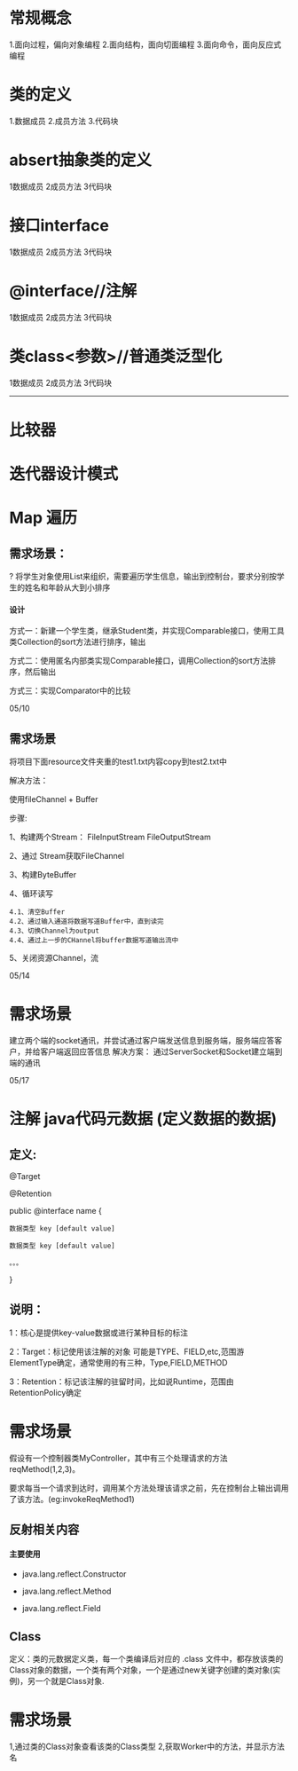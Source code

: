 # 常规概念
1.面向过程，偏向对象编程
2.面向结构，面向切面编程
3.面向命令，面向反应式编程

# 类的定义
1.数据成员
2.成员方法
3.代码块

# absert抽象类的定义
1数据成员
2成员方法
3代码块

# 接口interface
1数据成员
2成员方法
3代码块

# @interface//注解
1数据成员
2成员方法
3代码块

# 类class<参数>//普通类泛型化
1数据成员
2成员方法
3代码块

----------

# 比较器



# 迭代器设计模式



# Map 遍历



## 需求场景：

?	将学生对象使用List来组织，需要遍历学生信息，输出到控制台，要求分别按学生的姓名和年龄从大到小排序

#### 设计

方式一：新建一个学生类，继承Student类，并实现Comparable接口，使用工具类Collection的sort方法进行排序，输出

方式二：使用匿名内部类实现Comparable接口，调用Collection的sort方法排序，然后输出

方式三：实现Comparator中的比较

05/10
## 需求场景
将项目下面resource文件夹重的test1.txt内容copy到test2.txt中

解决方法：

使用fileChannel + Buffer

步骤:

1、构建两个Stream： FileInputStream FileOutputStream

2、通过 Stream获取FileChannel

3、构建ByteBuffer

4、循环读写

    4.1、清空Buffer
    4.2、通过输入通道将数据写道Buffer中，直到读完
    4.3、切换Channel为output
    4.4、通过上一步的CHannel将buffer数据写道输出流中

5、关闭资源Channel，流


05/14
# 需求场景
建立两个端的socket通讯，并尝试通过客户端发送信息到服务端，服务端应答客户，并给客户端返回应答信息
解决方案：
通过ServerSocket和Socket建立端到端的通讯

05/17
# 注解 java代码元数据 (定义数据的数据)
## 定义:
@Target

@Retention

public @interface name {
 
    数据类型 key [default value]

    数据类型 key [default value]
    
    。。。
}
## 说明：

1：核心是提供key-value数据或进行某种目标的标注

2：Target：标记使用该注解的对象 可能是TYPE、FIELD,etc,范围游ElementType确定，通常使用的有三种，Type,FIELD,METHOD

3：Retention：标记该注解的驻留时间，比如说Runtime，范围由RetentionPolicy确定

# 需求场景

假设有一个控制器类MyController，其中有三个处理请求的方法 reqMethod(1,2,3)。

要求每当一个请求到达时，调用某个方法处理该请求之前，先在控制台上输出调用了该方法。(eg:invokeReqMethod1)

## 反射相关内容
#### 主要使用

* java.lang.reflect.Constructor<T>

* java.lang.reflect.Method

* java.lang.reflect.Field 

## Class
定义：类的元数据定义类，每一个类编译后对应的 .class 文件中，都存放该类的Class对象的数据，一个类有两个对象，一个是通过new关键字创建的类对象(实例)，另一个就是Class对象.

# 需求场景
1,通过类的Class对象查看该类的Class类型
2,获取Worker中的方法，并显示方法名